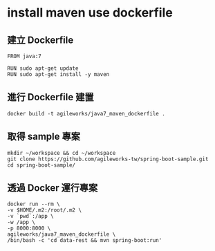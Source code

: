 install maven use dockerfile
============================

建立 Dockerfile
---------------

```
FROM java:7

RUN sudo apt-get update
RUN sudo apt-get install -y maven
```

進行 Dockerfile 建置
--------------------

```
docker build -t agileworks/java7_maven_dockerfile .
```

取得 sample 專案
----------------

```
mkdir ~/workspace && cd ~/workspace
git clone https://github.com/agileworks-tw/spring-boot-sample.git
cd spring-boot-sample/
```

透過 Docker 運行專案
--------------------

```
docker run --rm \
-v $HOME/.m2:/root/.m2 \
-v `pwd`:/app \
-w /app \
-p 8000:8000 \
agileworks/java7_maven_dockerfile \
/bin/bash -c 'cd data-rest && mvn spring-boot:run'
```
